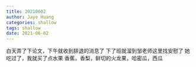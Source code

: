 ```yaml
---
title: 20210602
author: Jaye Huang
categories: shallow
tags: shallow
date: 2021-06-02
---
```


白天弄了下论文，下午就收到辞退的消息了
下了班就溜到邹老师这里找安慰了
她吃过了，我就买了点水果
香蕉，香梨，鲜切的火龙果，哈密瓜，西瓜
